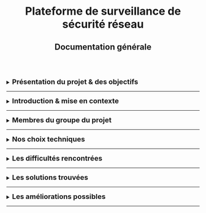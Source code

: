 <div align="center"><h1>Plateforme de surveillance de sécurité réseau</h1></div>
<div align="center"><h2>Documentation générale</h2></div>
<br>
<br>
<br>






<details>
<summary><strong><font size="+1">Présentation du projet & des objectifs</font></strong></summary>

### _Présentation_
Qu'est-ce que la surveillance de la sécurité du réseau ?<br>
Cela consiste à inspecter le trafic réseau et l'infrastructure informatique à la recherche de signes de problèmes de sécurité. Ces signes peuvent fournir aux équipes informatiques des informations précieuses sur la posture de cybersécurité de l'organisation.<br>
  * **_Exemple_** :  
    Les équipes de sécurité peuvent remarquer des modifications inhabituelles apportées aux politiques de contrôle d'accès. Cela peut entraîner des flux de trafic inattendus entre les systèmes sur site et les applications Web non reconnues. Cela peut permettre d'alerter rapidement en cas de cyberattaque active, ce qui donne aux équipes de sécurité suffisamment de temps pour mener des efforts de correction et empêcher la perte de données.

### _Objectif principal_
Notre objectif principal est d'installer une plateforme de surveillance de sécurité réseau.<br>
A la volonté du client, cette plateforme sera basé sur le logiciel Security Onion.<br>

### _Objectif secondaire_
Notre objectif secondaire est de mettre en place des règles de détection intrusion sur le réseau du client.

### _Les livrables_


Les livrables sont les résultats ou les produits finaux du projet qui sont livrés au client ou aux parties prenantes.
Ils peuvent inclure rapports, documents, logiciels, etc.
Un dépôt Git/github par groupe dont le nom est sous la forme TSSR-2409-P1-Gx (avec x le numéro du groupe de projet).

</details>
<HR>






<details>
<summary><strong><font size="+1">Introduction & mise en contexte</font></strong></summary>


</details>
<HR>







<details>
<summary><strong><font size="+1">Membres du groupe du projet</font></strong></summary>
Vous trouverez ci-dessous les membres de notre équipe avec leur rôle et tâche respective.
<dl>
  <dt>Sybill Gribonval</dt>
  <dd>Scrum Master<br>
  S'est occupée des machines clientes et de la recherche sur la mise en place d'une plateforme de surveillance de sécurité.</dd>
  <br>
  <dt>Hamza Malki</dt>
  <dd>Product Owner<br>
  S'est occupé du serveur Security Onion et son installation complète.</dd>
</dl>
  
</details>
<HR>








<details>
<summary><strong><font size="+1">Nos choix techniques</font></strong></summary>

  * Machine cliente
    * Windows
    * Ubuntu
  * Machine serveur
    * Serveur Linux CentOS propre à Security Onion

</details>
<HR>













<details>
<summary><strong><font size="+1">Les difficultés rencontrées</font></strong></summary>

Ceci est du texte
</details>
<HR>








<details>
<summary><strong><font size="+1">Les solutions trouvées</font></strong></summary>

Ceci est du texte

</details>
<HR>







<details>
<summary><strong><font size="+1">Les améliorations possibles</font></strong></summary>

Ceci est du texte

</details>
<HR>
